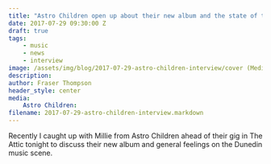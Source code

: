 ```yaml
---
title: "Astro Children open up about their new album and the state of the Dunedin music scene"
date: 2017-07-29 09:30:00 Z
draft: true
tags:
    - music
    - news
    - interview
image: /assets/img/blog/2017-07-29-astro-children-interview/cover (Medium).jpg
description: 
author: Fraser Thompson
header_style: center
media: 
    Astro Children:
filename: 2017-07-29-astro-children-interview.markdown
---
```


Recently I caught up with Millie from Astro Children ahead of their gig in The Attic tonight to discuss their new album and general feelings on the Dunedin music scene.


<!-- more -->
